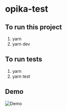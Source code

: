 # opika-test

## To run this project

1. yarn
2. yarn dev

## To run tests

1. yarn
2. yarn test

## Demo

![Demo](https://www.loom.com/share/c3b79b5ea32748f993ef9b7030425214?sid=b63b7a32-1ad8-441e-b498-c20c34e9e1f9)
